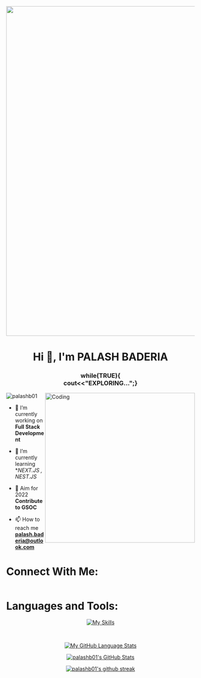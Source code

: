 
<center><img width=880px height=auto src='https://c.tenor.com/qJ5evVs-_uUAAAAC/coding.gif' alt=""></img></center>
<h1 align="center" class="font">Hi 👋, I'm PALASH BADERIA</h1>
<h3 align="center">while(TRUE){ <br> cout<<"EXPLORING...";}</h3>
<img align="right" alt="Coding" width="400" src="https://www.animaapp.com/blog/wp-content/uploads/2021/07/designergif.gif">

<p align="left"> <img src="https://komarev.com/ghpvc/?username=palashb01&label=Profile%20views&color=0e75b6&style=flat" alt="palashb01" /> </p>

- 🔭 I’m currently working on **Full Stack Development**

- 🌱 I’m currently learning **NEXT.JS , NEST.JS*

- 👯 Aim for 2022 **Contribute to GSOC**

- 📫 How to reach me **palash.baderia@outlook.com**

<h1 class="font">Connect With Me:</h1>
<p><a href="https://www.linkedin.com/in/palash-baderia/"><img src="https://img.shields.io/badge/linkedin-%230077B5.svg?style=for-the-badge&amp;logo=linkedin" alt=""></a></p>

<h1 align="left" class="font">Languages and Tools:</h1>
<p align="center"><a href="https://skills.thijs.gg"><img src="https://skills.thijs.gg/icons?i=react,next,nest,js,nodejs,expressjs,cpp,c,java,heroku,firebase,mongodb" alt="My Skills"></a></p>

<br>
<p align="center" ><a href=""><img src="https://github-readme-stats.vercel.app/api/top-langs/?username=palashb01&amp;langs_count=7&amp;theme=tokyonight" alt="My GitHub Language Stats"></a></p>
<p align="center"><a  href="https://awesome-github-stats.azurewebsites.net/index.html??cardType=level-alternate&theme=github-dark"><img alt="palashb01's GitHub Stats" src="https://awesome-github-stats.azurewebsites.net/user-stats/palashb01?cardType=level-alternate&theme=github-dark" /></a></p>
<p align="center"><a href="https://github.com/palashb01/github-readme-streak-stats"><img src="https://github-readme-streak-stats.herokuapp.com/?user=palashb01&amp;theme=blue-green" alt="palashb01&#39;s github streak"></a></p>

